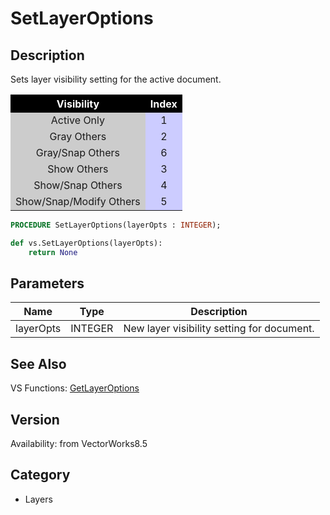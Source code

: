 # SetLayerOptions

## Description
Sets layer visibility setting for the active document.

<CENTER>
<TABLE BORDER=0 ALIGN=CENTER CELLSPACING=1 CELLPADDING=3>
<TR> 
<TH ALIGN=CENTER BGCOLOR=#000000><FONT COLOR=#FFFFFF>Visibility</FONT></TH>
<TH ALIGN=CENTER BGCOLOR=#000000><FONT COLOR=#FFFFFF>Index</FONT></TH>
</TR>
<TR> 
<TD ALIGN=CENTER BGCOLOR=#CCCCCC>Active Only</TD>
<TD ALIGN=CENTER BGCOLOR=#CCCCFF>1</TD>
</TR>
<TR> 
<TD ALIGN=CENTER BGCOLOR=#CCCCCC>Gray Others</TD>
<TD ALIGN=CENTER BGCOLOR=#CCCCFF>2</TD>
</TR>
<TR> 
<TD ALIGN=CENTER BGCOLOR=#CCCCCC>Gray/Snap Others</TD>
<TD ALIGN=CENTER BGCOLOR=#CCCCFF>6</TD>
</TR>
<TR> 
<TD ALIGN=CENTER BGCOLOR=#CCCCCC>Show Others</TD>
<TD ALIGN=CENTER BGCOLOR=#CCCCFF>3</TD>
</TR>
<TR> 
<TD ALIGN=CENTER BGCOLOR=#CCCCCC>Show/Snap Others</TD>
<TD ALIGN=CENTER BGCOLOR=#CCCCFF>4</TD>
</TR>
<TR> 
<TD ALIGN=CENTER BGCOLOR=#CCCCCC>Show/Snap/Modify Others</TD>
<TD ALIGN=CENTER BGCOLOR=#CCCCFF>5</TD>
</TR>
</TABLE>
</CENTER>

```pascal
PROCEDURE SetLayerOptions(layerOpts : INTEGER);
```

```python
def vs.SetLayerOptions(layerOpts):
    return None
```

## Parameters
|Name|Type|Description|
|---|---|---|
|layerOpts|INTEGER|New layer visibility setting for document.|

## See Also
VS Functions:
[GetLayerOptions](GetLayerOptions.md)

## Version
Availability: from VectorWorks8.5

## Category
* Layers

